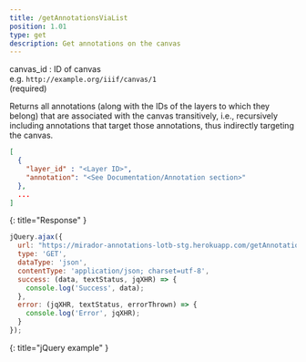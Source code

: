 ```yaml
---
title: /getAnnotationsViaList
position: 1.01
type: get
description: Get annotations on the canvas
---
```


canvas_id
: ID of canvas<br/>
e.g. `http://example.org/iiif/canvas/1`<br/>
(required)

Returns all annotations (along with the IDs of the layers to which they belong)
that are associated with the canvas transitively,
i.e., recursively including annotations that target those annotations, thus indirectly targeting the canvas.

~~~ json
[
  {
    "layer_id" : "<Layer ID>",
    "annotation": "<See Documentation/Annotation section>"
  },
  ...
]
~~~
{: title="Response" }

~~~ javascript
jQuery.ajax({
  url: "https://mirador-annotations-lotb-stg.herokuapp.com/getAnnotationsViaList?canvas_id=http%3A%2F%2Fmanifests.ydc2.yale.edu%2FLOTB%2Fcanvas%2Fpanel_01",
  type: 'GET',
  dataType: 'json',
  contentType: 'application/json; charset=utf-8',
  success: (data, textStatus, jqXHR) => {
    console.log('Success', data);
  },
  error: (jqXHR, textStatus, errorThrown) => {
    console.log('Error', jqXHR);
  }
});
~~~
{: title="jQuery example" }
